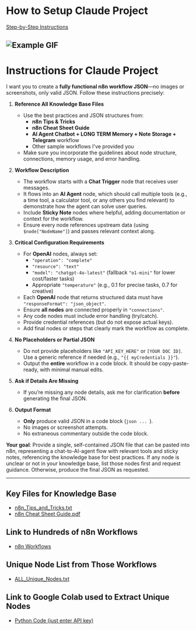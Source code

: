 

# How to Setup Claude Project

[Step-by-Step Instructions](https://scribehow.com/viewer/Creating_an_n8n_Workflow_JSON_Project_Guide__zm-2R4ibQdCZ2XSywN-Aow)

![Example GIF](https://github.com/MobinMithun/Claude-Project-to-n8n-Workflow/blob/main/Media/n8n%20workflows.gif)
---------------------------

# Instructions for Claude Project

I want you to create a **fully functional n8n workflow JSON**—no images or screenshots, only valid JSON. Follow these instructions precisely:

1. **Reference All Knowledge Base Files**  
   - Use the best practices and JSON structures from:
     - **n8n Tips & Tricks**  
     - **n8n Cheat Sheet Guide**  
     - **AI Agent Chatbot + LONG TERM Memory + Note Storage + Telegram** workflow  
     - Other sample workflows I've provided you
   - Make sure you incorporate the guidelines about node structure, connections, memory usage, and error handling.

2. **Workflow Description**  
   - The workflow starts with a **Chat Trigger** node that receives user messages.  
   - It flows into an **AI Agent** node, which should call multiple tools (e.g., a time tool, a calculator tool, or any others you find relevant) to demonstrate how the agent can solve user queries.  
   - Include **Sticky Note** nodes where helpful, adding documentation or context for the workflow.  
   - Ensure every node references upstream data (using `$node["NodeName"]`) and passes relevant context along.  

3. **Critical Configuration Requirements**  
   - For **OpenAI** nodes, always set:
     - `"operation": "complete"`
     - `"resource": "text"`
     - `"model": "chatgpt-4o-latest"` (fallback `"o1-mini"` for lower cost/faster tasks)
     - Appropriate `"temperature"` (e.g., 0.1 for precise tasks, 0.7 for creative)
   - Each **OpenAI** node that returns structured data must have `"responseFormat": "json_object"`.
   - Ensure **all nodes** are connected properly in `"connections"`.
   - Any code nodes must include error handling (try/catch).
   - Provide credential references (but do not expose actual keys).
   - Add final nodes or steps that clearly mark the workflow as complete.

4. **No Placeholders or Partial JSON**  
   - Do not provide placeholders like `"API_KEY_HERE"` or `[YOUR DOC ID]`. Use a generic reference if needed (e.g., `"{{ myCredentials }}"`).
   - Output the **entire** workflow in a code block. It should be copy-paste-ready, with minimal manual edits.

5. **Ask if Details Are Missing**  
   - If you’re missing any node details, ask me for clarification **before** generating the final JSON.  

6. **Output Format**  
   - **Only** produce valid JSON in a code block (```json ... ```).
   - No images or screenshot attempts.  
   - No extraneous commentary outside the code block.  

**Your goal**: Provide a single, self-contained JSON file that can be pasted into n8n, representing a chat-to-AI-agent flow with relevant tools and sticky notes, referencing the knowledge base for best practices. If any node is unclear or not in your knowledge base, list those nodes first and request guidance. Otherwise, produce the final JSON as requested.

---------------------------
## Key Files for Knowledge Base

- [n8n_Tips_and_Tricks.txt](https://github.com/MobinMithun/Claude-Project-to-n8n-Workflow/blob/main/n8n_Tips_and_Tricks.txt)
- [n8n Cheat Sheet Guide.pdf](https://github.com/MobinMithun/Claude-Project-to-n8n-Workflow/blob/main/n8n%20Cheat%20Sheet%20Guide.pdf)

## Link to Hundreds of n8n Workflows

- [n8n Workflows](https://github.com/MobinMithun/Claude-Project-to-n8n-Workflow/tree/main/n8n%20workflows)

## Unique Node List from Those Workflows

- [ALL_Unique_Nodes.txt](https://github.com/MobinMithun/Claude-Project-to-n8n-Workflow/blob/main/ALL_unique_nodes.txt)

## Link to Google Colab used to Extract Unique Nodes

- [Python Code (just enter API key)](https://github.com/MobinMithun/Claude-Project-to-n8n-Workflow/blob/main/n8n_json_parser_packages_public.ipynb)  

